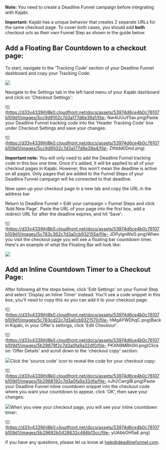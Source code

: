 **Note:** You need to create a Deadline Funnel campaign before integrating
with Kajabi.

 **Important:** Kajabi has a unique behavior that creates 2 separate URLs for
the same checkout page. To cover both cases, you should add **both**  checkout
urls as their own Funnel Step as shown in the guide below.

##

## Add a Floating Bar Countdown to a checkout page:

To start, navigate to the 'Tracking Code' section of your Deadline Funnel
dashboard and copy your Tracking Code:

![](https://d33v4339jhl8k0.cloudfront.net/docs/assets/53974d6ce4b0c76107b109d1/images/5b29632b0428632c466b1362/file-T8jzAwcuzg.png)

Navigate to the Settings tab in the left hand menu of your Kajabi dashboard
and click on 'Checkout Settings':

![](https://d33v4339jhl8k0.cloudfront.net/docs/assets/53974d6ce4b0c76107b109d1/images/5cc9d9102c7d3a177d6e39a1/file-
Nw4UUuY5av.png)Paste your Deadline Funnel tracking code into the 'Header
Tracking Code' box under Checkout Settings and save your changes:

![](https://d33v4339jhl8k0.cloudfront.net/docs/assets/53974d6ce4b0c76107b109d1/images/5cc9d9502c7d3a177d6e39a4/file-
Ztfddd0Dnd.png)

**Important note:** You will only need to add the Deadline Funnel tracking
code in this box one time. Once it's added, it will be applied to all of your
checkout pages in Kajabi. However, this won't mean the deadline is active on
all pages. Only pages that are added to the Funnel Steps of your Deadline
Funnel campaign will be connected to that deadline.

Now open up your checkout page in a new tab and copy the URL in the address
bar.

Return to Deadline Funnel > Edit your campaign > Funnel Steps and click 'Add
New Page'. Paste the URL of your page into the first box, add a redirect URL
for after the deadline expires, and hit 'Save':

![](https://d33v4339jhl8k0.cloudfront.net/docs/assets/53974d6ce4b0c76107b109d1/images/5c783c362c7d3a0cb932155e/file-
JDPyIgnWsG.png)When you visit the checkout page you will see a floating bar
countdown timer. Here's an example of what the Floating Bar will look like:

![](https://d33v4339jhl8k0.cloudfront.net/docs/assets/53974d6ce4b0c76107b109d1/images/5c65c0a12c7d3a66e32e783a/file-r2622Bfum3.png)

## Add an Inline Countdown Timer to a Checkout Page:

After following all the steps below, click 'Edit Settings' on your Funnel Step
and select 'Display an Inline Timer' instead. You'll see a code snippet in
this box, you'll need to copy this so you can add it to your checkout page:

![](https://d33v4339jhl8k0.cloudfront.net/docs/assets/53974d6ce4b0c76107b109d1/images/5c783cd22c7d3a0cb9321570/file-
hMgAYWDhqC.png)Back in Kajabi, in your Offer's settings, click 'Edit
Checkout':

![](https://d33v4339jhl8k0.cloudfront.net/docs/assets/53974d6ce4b0c76107b109d1/images/5b29679f2c7d3a0fa9a32df0/file-
PKXN9MRh0H.png)Click on 'Offer Details' and scroll down to the 'checkout copy'
section:

![](https://d33v4339jhl8k0.cloudfront.net/docs/assets/53974d6ce4b0c76107b109d1/images/5b2967d20428632c466b13b2/file-7QKEqxqctj.png)Click
the 'source code' icon to reveal the code for your checkout copy:

![](https://d33v4339jhl8k0.cloudfront.net/docs/assets/53974d6ce4b0c76107b109d1/images/5b2968192c7d3a0fa9a32dfa/file-
nJh2CwrglB.png)Paste your Deadline Funnel inline countdown snippet into the
checkout code where you want your countdown to appear, click 'OK', then save
your changes:

![](https://d33v4339jhl8k0.cloudfront.net/docs/assets/53974d6ce4b0c76107b109d1/images/5b2968720428632c466b13c1/file-f00XzdpbQH.png)When
you view your checkout page, you will see your inline countdown timer:

![](https://d33v4339jhl8k0.cloudfront.net/docs/assets/53974d6ce4b0c76107b109d1/images/5b29692b0428632c466b13cc/file-
yUAbbOH5aE.png)

If you have any questions, please let us know at
[help@deadlinefunnel.com](mailto:mailto:help@deadlinefunnel.com).

